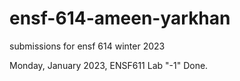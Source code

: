 # ensf-614-ameen-yarkhan
submissions for ensf 614 winter 2023

Monday, January 2023, ENSF611 Lab "-1"  Done. 
